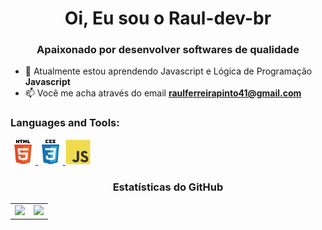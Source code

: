 
<h1 align="center">Oi, Eu sou o Raul-dev-br</h1>
<h3 align="center">Apaixonado por desenvolver softwares de qualidade</h3>

- 🌱 Atualmente estou aprendendo Javascript e Lógica de Programação **Javascript**
- 📫 Você me acha através do email **raulferreirapinto41@gmail.com**

<h3 align="left">Languages and Tools:</h3>
<p align="left"><a href="https://www.w3.org/html/" target="_blank" rel="noreferrer"> <img src="https://raw.githubusercontent.com/devicons/devicon/master/icons/html5/html5-original-wordmark.svg" alt="html5" width="40" height="40"/> </a> <a href="https://www.w3schools.com/css/" target="_blank" rel="noreferrer"> <img src="https://raw.githubusercontent.com/devicons/devicon/master/icons/css3/css3-original-wordmark.svg" alt="css3" width="40" height="40"/> </a>  <a href="https://developer.mozilla.org/en-US/docs/Web/JavaScript" target="_blank" rel="noreferrer"> <img src="https://raw.githubusercontent.com/devicons/devicon/master/icons/javascript/javascript-original.svg" alt="javascript" width="40" height="40"/> </a> </p>

<h3 align="center">Estatísticas do GitHub</h3>

<div align="center">

<table>
  <tr>
    <td>
      <img src="https://github-readme-stats.vercel.app/api?username=Raul-dev-br&show_icons=true&theme=merko&border_color=0d1117&bg_color=0d1117" />
    </td>
    <td>
      <img src="https://github-readme-stats.vercel.app/api/top-langs/?username=Raul-dev-br&layout=compact&theme=merko&border_color=0d1117&bg_color=0d1117" />
    </td>
  </tr>
</table>

</div>


